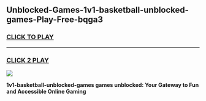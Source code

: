 
## Unblocked-Games-1v1-basketball-unblocked-games-Play-Free-bqga3
<h3>
<a href="https://premium76.site?title=1v1-basketball-unblocked-games&ref=23A">CLICK TO PLAY</a></h3>
<hr>

<h3>
<a href="https://premium76.site?title=1v1-basketball-unblocked-games&ref=23A">CLICK 2 PLAY</a>
  
</h3>

<a href="https://premium76.site?title=1v1-basketball-unblocked-games&ref=23A"><img src="https://clearcache.store/games.png"></a>


**1v1-basketball-unblocked-games games unblocked: Your Gateway to Fun and Accessible Online Gaming**
